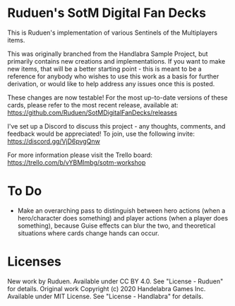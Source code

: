 # Ruduen's SotM Digital Fan Decks
This is Ruduen's implementation of various Sentinels of the Multiplayers items.

This was originally branched from the Handlabra Sample Project, but primarily contains new creations and implementations. If you want to make new items, that will be a better starting point - this is meant to be a reference for anybody who wishes to use this work as a basis for further derivation, or would like to help address any issues once this is posted.

These changes are now testable! For the most up-to-date versions of these cards, please refer to the most recent release, available at: https://github.com/Ruduen/SotMDigitalFanDecks/releases

I've set up a Discord to discuss this project - any thoughts, comments, and feedback would be appreciated! To join, use the following invite: https://discord.gg/VjD6pvgQnw

For more information please visit the Trello board: https://trello.com/b/vYBMImbg/sotm-workshop

# To Do

- Make an overarching pass to distinguish between hero actions (when a hero/character does something) and player actions (when a player does something), because Guise effects can blur the two, and theoretical situations where cards change hands can occur.

# Licenses

New work by Ruduen. Available under CC BY 4.0. See "License - Ruduen" for details.
Original work Copyright (c) 2020 Handelabra Games Inc. Available under MIT License. See "License - Handlabra" for details.
